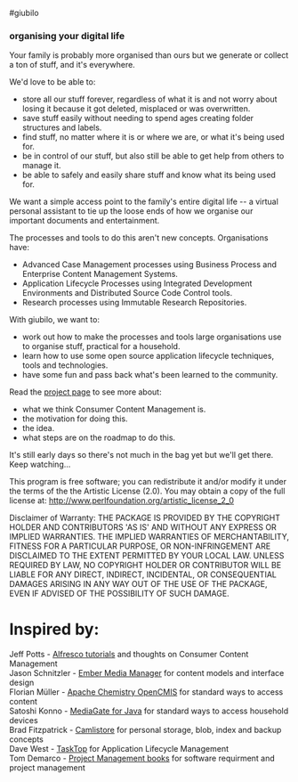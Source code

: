 #giubilo
### organising your digital life

Your family is probably more organised than ours but we generate or collect a ton of stuff, and it's everywhere.

We'd love to be able to:

* store all our stuff forever, regardless of what it is and not worry about losing it because it got deleted, misplaced or was overwritten.  
* save stuff easily without needing to spend ages creating folder structures and labels.  
* find stuff, no matter where it is or where we are, or what it's being used for.  
* be in control of our stuff, but also still be able to get help from others to manage it.  
* be able to safely and easily share stuff and know what its being used for.  

We want a simple access point to the family's entire digital life -- a virtual personal assistant to tie up the loose ends of how we organise our important documents and entertainment.  

The processes and tools to do this aren't new concepts.  Organisations have:  

* Advanced Case Management processes using Business Process and Enterprise Content Management Systems.  
* Application Lifecycle Processes using Integrated Development Environments and Distributed Source Code Control tools.  
* Research processes using Immutable Research Repositories.  

With giubilo, we want to:  

* work out how to make the processes and tools large organisations use to organise stuff, practical for a household.
* learn how to use some open source application lifecycle techniques, tools and technologies.  
* have some fun and pass back what's been learned to the community.

Read the [project page](http://giubilo.org) to see more about:  

* what we think Consumer Content Management is.  
* the motivation for doing this.  
* the idea.  
* what steps are on the roadmap to do this.  

It's still early days so there's not much in the bag yet but we'll get there.
Keep watching...

This program is free software; you can redistribute it and/or modify it
under the terms of the the Artistic License (2.0). You may obtain a
copy of the full license at: http://www.perlfoundation.org/artistic_license_2_0

Disclaimer of Warranty: THE PACKAGE IS PROVIDED BY THE COPYRIGHT HOLDER
AND CONTRIBUTORS 'AS IS' AND WITHOUT ANY EXPRESS OR IMPLIED WARRANTIES.
THE IMPLIED WARRANTIES OF MERCHANTABILITY, FITNESS FOR A PARTICULAR
PURPOSE, OR NON-INFRINGEMENT ARE DISCLAIMED TO THE EXTENT PERMITTED BY
YOUR LOCAL LAW. UNLESS REQUIRED BY LAW, NO COPYRIGHT HOLDER OR
CONTRIBUTOR WILL BE LIABLE FOR ANY DIRECT, INDIRECT, INCIDENTAL, OR
CONSEQUENTIAL DAMAGES ARISING IN ANY WAY OUT OF THE USE OF THE PACKAGE,
EVEN IF ADVISED OF THE POSSIBILITY OF SUCH DAMAGE.

Inspired by:
============
Jeff Potts - [Alfresco tutorials](https://forums.alfresco.com/forum/developer-discussions/alfresco-api/cmis-resources-tutorials-and-examples-03212012-1456) and thoughts on Consumer Content Management   
Jason Schnitzler - [Ember Media Manager](https://github.com/DanCooper/Ember-MM-Newscraper) for content models and interface design  
Florian Müller - [Apache Chemistry OpenCMIS](https://github.com/apache/chemistry-opencmis) for standard ways to access content  
Satoshi Konno - [MediaGate for Java](http://www.cybergarage.org/twiki/bin/view/Main/MediaGateForJava) for standard ways to access household devices  
Brad Fitzpatrick - [Camlistore](http://camlistore.org) for personal storage, blob, index and backup concepts  
Dave West - [TaskTop](https://www.youtube.com/watch?v=WKYGBsZNTjM) for Application Lifecycle Management  
Tom Demarco - [Project Management books](http://en.wikiquote.org/wiki/Tom_DeMarco) for software requirment and project management  

